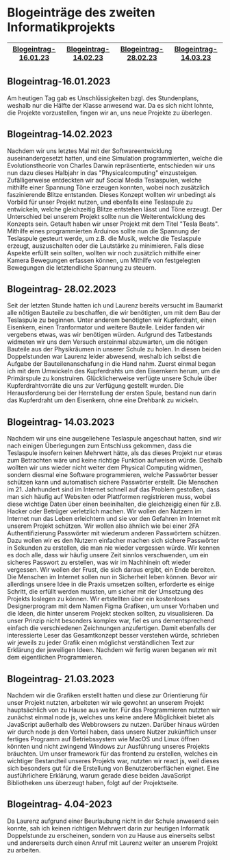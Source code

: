 # Blogeinträge des zweiten Informatikprojekts

|[Blogeintrag-16.01.23](#blogeintrag-16012023)|[Blogeintrag-14.02.23](#blogeintrag-14022023)|[Blogeintrag-28.02.23](#blogeintrag-28022023)|[Blogeintrag-14.03.23](#blogeintrag-14032023)|
:-------------------:|:-------------------:|:-------------------:|:-------------------:|

## Blogeintrag-16.01.2023

Am heutigen Tag gab es Unschlüssigkeiten bzgl. des Stundenplans, weshalb nur die Hälfte der Klasse anwesend war. Da es sich nicht lohnte, die Projekte vorzustellen, fingen wir an, uns neue Projekte zu überlegen.

## Blogeintrag-14.02.2023
Nachdem wir uns letztes Mal mit der Softwareentwicklung auseinandergesetzt hatten, und eine Simulation programmierten, welche die Evolutionstheorie von Charles Darwin repräsentierte, entschieden wir uns nun dazu dieses Halbjahr in das "Physicalcomputing" einzusteigen. Zufälligerweise entdeckten wir auf Social Media Teslaspulen, welche mithilfe einer Spannung Töne erzeugen konnten, wobei noch zusätzlich faszinierende Blitze entstanden. Dieses Konzept wollten wir unbedingt als Vorbild für unser Projekt nutzen, und ebenfalls eine Teslaspule zu entwickeln, welche gleichzeitig Blitze entstehen lässt und Töne erzeugt. Der Unterschied bei unserem Projekt sollte nun die Weiterentwicklung des Konzepts sein. Getauft haben wir unser Projekt mit dem Titel "Tesla Beats". Mithilfe eines programmierten Arduinos sollte nun die Spannung der Teslaspule gesteurt werde, um z.B. die Musik, welche die Teslaspule erzeugt, auszuschalten oder die Lautstärke zu minimieren. Falls diese Aspekte erfüllt sein sollten, wollten wir noch zusätzlich mithilfe einer Kamera Bewegungen erfassen können, um Mithilfe von festgelegten Bewegungen die letztendliche Spannung zu steuern.

## Blogeintrag- 28.02.2023

Seit der letzten Stunde hatten ich und Laurenz bereits versucht im Baumarkt alle nõtigen Bauteile zu beschaffen, die wir benötigten, um mit
dem Bau der Teslaspule zu beginnen. Unter anderem benötigten wir Kupferdraht, einen Eisenkern, einen Tranformator und weitere Bauteile.
Leider fanden wir vergebens etwas, was wir benötigen würden. Aufgrund des Tatbestands widmeten wir uns dem Versuch ersteinmal
abzuwarten, um die nötigen Bauteile aus der Physikräumen in unserer Schule zu holen. In diesen beiden Doppelstunden war Laurenz leider
abwesend, weshalb ich selbst die Aufgabe der Bauteilenanschafung in die Hand nahm. Zuerst einmal began ich mit dem Umwickeln des
Kupferdrahts um den Eisernkern herum, um die Primärspule zu konstruiren. Glücklicherweise verfügte unsere Schule über Kupferdrahtvorräte
die uns zur Verfügung gestellt wurden. Die Herausforderung bei der Herrstellung der
ersten Spule, bestand nun darin das Kupferdraht um den
Eisenkern, ohne eine Drehbank zu wickeln.

## Blogeintrag- 14.03.2023

Nachdem wir uns eine ausgeliehene Teslaspule angeschaut hatten, sind wir nach einigen Überlegungen zum Entschluss gekommen, dass die Teslaspule insofern keinen Mehrwert hätte, als das dieses Projekt nur etwas zum Betrachten wäre und keine richtige Funktion aufweisen würde. 
Deshalb wollten wir uns wieder nicht weiter dem Physical Computing widmen, sondern diesmal eine Software programmieren, welche Passwörter besser schützen kann und automatisch sichere Passwörter erstellt. Die Menschen im 21. Jahrhundert sind im Internet schnell auf das Problem gestoßen, dass man sich häufig auf Websiten oder Plattformen registrieren muss, wobei diese wichtige Daten über einen beeinihalten, die gleichzeigig einen für z.B. Hacker oder Betrüger verletzlich machen.
Wir wollen den Nutzern im Internet nun das Leben erleichtern und sie vor den Gefahren im Internet mit unserem Projekt schützen. Wir wollen also ähnlich wie bei einer 2FA Authentifizierung Passwörter mit wiederum anderen Passwörtern schützen. Dazu wollen wir es den Nutzern einfacher machen sich sichere Passwörter in Sekunden zu erstellen, die man nie wieder vergessen würde. Wir kennen es doch alle, dass wir häufig unsere Zeit sinnlos verschwenden, um ein sicheres Passwort zu erstellen, was wir im Nachhinein oft wieder vergessen.
Wir wollen der Frust, die sich daraus ergibt, ein Ende bereiten. Die Menschen im Internet sollen nun in Sicherheit leben können. Bevor wir allerdings unsere Idee in die Praxis umsetzen sollten, erforderte es einige Schritt, die erfüllt werden mussten, um sicher mit der Umsetzung des Projekts loslegen zu können. Wir ertstellten über ein kostenloses Designerprogram mit dem Namen Figma Grafiken, um unser Vorhaben und die Ideen, die hinter unserem Projekt stecken sollten, zu visualisieren. Da unser Prinzip nicht besonders komplex war, fiel es uns dementsprechend einfach die verschiedenen Zeichnungen anzufertigen. Damit ebenfalls der interessierte Leser das Gesamtkonzept besser verstehen würde, schrieben wir jeweils zu jeder Grafik einen möglichst verständlichen Text zur Erklärung der jeweiligen Ideen. Nachdem wir fertig waren beganen wir mit dem eigentlichen Programmieren. 

## Blogeintrag- 21.03.2023

Nachdem wir die Grafiken erstellt hatten und diese zur Orientierung für unser Projekt nutzten, arbeiteten wir wie gewohnt an unserem Projekt hauptsächlich von zu Hause aus weiter. Für das Programmieren nutzten wir zunächst einmal node js, welches uns keine andere Möglichkeit bietet als JavaScript außerhalb des Webbrowsers zu nutzen. Darüber hinaus würden wir durch node js den Vorteil haben, dass unsere Nutzer zukünftlich unser fertiges Programm auf Betriebssystem wie MacOS und Linux öffnen könnten und nicht zwingend Windows zur Ausführung unseres Projekts bräuchten. Um unser framework für das frontend zu erstellen, welches ein wichtiger Bestandteil unseres Projekts war, nutzten wir react js, weil dieses sich besonders gut für die Erstellung von Benutzeroberflächen eignet. Eine ausführlichere Erklärung, warum gerade diese beiden JavaScript Bibliotheken uns überzeugt haben, folgt auf der Projektseite.    

## Blogeintrag- 4.04-2023

Da Laurenz aufgrund einer Beurlaubung nicht in der Schule anwesend sein konnte, sah ich keinen richtigen Mehrwert darin zur heutigen Informatik Doppelstunde zu erscheinen, sondern von zu Hause aus einerseits selbst und andererseits durch einen Anruf mit Laurenz weiter an unserem Projekt zu arbeiten.

